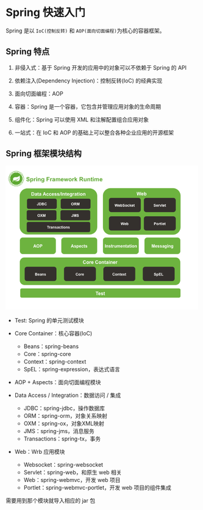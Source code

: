 # Spring 快速入门

Spring 是以 `IoC(控制反转)` 和 `AOP(面向切面编程)`为核心的容器框架。

## Spring 特点

1. 非侵入式：基于 Spring 开发的应用中的对象可以不依赖于 Spring 的 API

2. 依赖注入(Dependency Injection)：控制反转(IoC) 的经典实现

3. 面向切面编程：AOP

4. 容器：Spring 是一个容器，它包含并管理应用对象的生命周期

5. 组件化：Spring 可以使用 XML 和注解配置组合应用对象

6. 一站式：在 IoC 和 AOP 的基础上可以整合各种企业应用的开源框架

## Spring 框架模块结构

![spring](../Image/spring-overview.png)

+ Test: Spring 的单元测试模块

+ Core Container：核心容器(IoC)
  + Beans：spring-beans
  + Core：spring-core
  + Context：spring-context
  + SpEL：spring-expression，表达式语言

+ AOP + Aspects：面向切面编程模块

+ Data Access / Integration：数据访问 / 集成
  + JDBC：spring-jdbc，操作数据库
  + ORM：spring-orm，对象关系映射
  + OXM：spring-ox，对象XML映射
  + JMS：spring-jms，消息服务
  + Transactions：spring-tx，事务

+ Web：Wrb 应用模块
  + Websocket：spring-websocket
  + Servlet：spring-web，和原生 web 相关
  + Web：spring-webmvc，开发 web 项目
  + Portlet：spring-webmvc-portlet，开发 web 项目的组件集成

需要用到那个模块就导入相应的 jar 包
